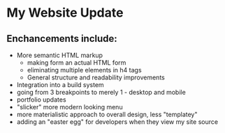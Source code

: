 # My Website Update

## Enchancements include:

* More semantic HTML markup
	* making form an actual HTML form
	* eliminating multiple elements in h4 tags
	* General structure and readability improvements
* Integration into a build system
* going from 3 breakpoints to merely 1 - desktop and mobile
* portfolio updates
* "slicker" more modern looking menu
* more materialistic approach to overall design, less "templatey"
* adding an "easter egg" for developers when they view my site source


